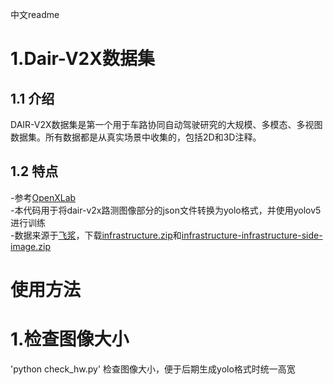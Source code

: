 中文readme

# 1.Dair-V2X数据集
## 1.1 介绍
DAIR-V2X数据集是第一个用于车路协同自动驾驶研究的大规模、多模态、多视图数据集。所有数据都是从真实场景中收集的，包括2D和3D注释。  
## 1.2 特点
-参考[OpenXLab](https://opendatalab.com/OpenDataLab/DAIR-V2X)  
-本代码用于将dair-v2x路测图像部分的json文件转换为yolo格式，并使用yolov5进行训练  
-数据来源于[飞浆](https://aistudio.baidu.com/datasetdetail/179509)，下载[infrastructure.zip](https://aistudio.baidu.com/datasetdetail/179509)和[infrastructure-infrastructure-side-image.zip](https://aistudio.baidu.com/datasetdetail/179509)

# 使用方法
# 1.检查图像大小
'python check_hw.py'
检查图像大小，便于后期生成yolo格式时统一高宽
